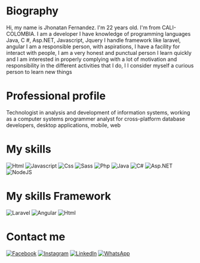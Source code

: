 # Biography

Hi, my name is Jhonatan Fernandez. I'm 22 years old. I'm from CALI-COLOMBIA.
I am a developer I have knowledge of programming languages Java, C #, Asp.NET, Javascript, Jquery I handle framework like laravel, angular
I am a responsible person, with aspirations, I have a facility for
interact with people, I am a very honest and punctual person
I learn quickly and I am interested in properly complying with
a lot of motivation and responsibility in the different activities that I do, I
I consider myself a curious person to learn new things

# Professional profile
Technologist in analysis and development of information systems,
working as a computer systems programmer analyst for
cross-platform database developers, desktop applications,
mobile, web 

# My skills
![Html](https://img.shields.io/badge/HTML5-E34F26?style=for-the-badge&logo=html5&logoColor=white)
![Javascript](https://img.shields.io/badge/JavaScript-F7DF1E?style=for-the-badge&logo=javascript&logoColor=black)
![Css](https://img.shields.io/badge/CSS-239120?&style=for-the-badge&logo=css3&logoColor=white)
![Sass](https://img.shields.io/badge/Sass-CC6699?style=for-the-badge&logo=sass&logoColor=white)
![Php](https://img.shields.io/badge/PHP-777BB4?style=for-the-badge&logo=php&logoColor=white)
![Java](https://img.shields.io/badge/Java-ED8B00?style=for-the-badge&logo=java&logoColor=white)
![C#](https://img.shields.io/badge/C%23-239120?style=for-the-badge&logo=c-sharp&logoColor=white)
![Asp.NET](https://img.shields.io/badge/.NET-5C2D91?style=for-the-badge&logo=.net&logoColor=white)
![NodeJS](https://img.shields.io/badge/Node.js-43853D?style=for-the-badge&logo=node.js&logoColor=white)

# My skills Framework
![Laravel](https://img.shields.io/badge/Laravel-FF2D20?style=for-the-badge&logo=laravel&logoColor=white)
![Angular](https://img.shields.io/badge/Angular-DD0031?style=for-the-badge&logo=angular&logoColor=white)
![Html](https://img.shields.io/badge/HTML5-E34F26?style=for-the-badge&logo=html5&logoColor=white)

# Contact me 
[![Facebook](https://img.shields.io/badge/Facebook-@jhonatan%20fernandez-1877F2?style=for-the-badge&logo=facebook&logoColor=white&labelColor=101010)](https://www.facebook.com/jhonatan.fernandez.munos)
[![Instagram](https://img.shields.io/badge/Instagram-@jhonatan%20fernandez-1877F2?style=for-the-badge&logo=facebook&logoColor=white&labelColor=101010)](https://www.instagram.com/jhonatan.fernandez/?hl=es)
[![LinkedIn](https://img.shields.io/badge/LinkedIn-0077B5?style=for-the-badge&logo=linkedin&logoColor=white)](https://www.linkedin.com/in/jhonatanfernandezmu%C3%B1oz/)
[![WhatsApp](https://img.shields.io/badge/WhatsApp-25D366?style=for-the-badge&logo=whatsapp&logoColor=white)](https://wa.me/573114360830)
